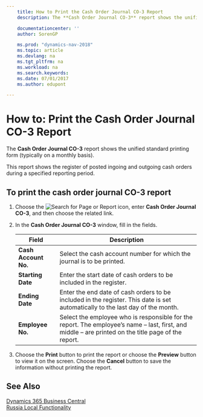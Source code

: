 ```yaml
---
    title: How to Print the Cash Order Journal CO-3 Report
    description: The **Cash Order Journal CO-3** report shows the unified standard printing form (typically on a monthly basis).

    documentationcenter: ''
    author: SorenGP

    ms.prod: "dynamics-nav-2018"
    ms.topic: article
    ms.devlang: na
    ms.tgt_pltfrm: na
    ms.workload: na
    ms.search.keywords:
    ms.date: 07/01/2017
    ms.author: edupont

---
```

# How to: Print the Cash Order Journal CO-3 Report
The **Cash Order Journal CO-3** report shows the unified standard printing form (typically on a monthly basis).  

This report shows the register of posted ingoing and outgoing cash orders during a specified reporting period.  

## To print the cash order journal CO-3 report  

1.  Choose the ![Search for Page or Report](../../media/ui-search/search_small.png "Search for Page or Report icon") icon, enter **Cash Order Journal CO-3**, and then choose the related link.  
2.  In the **Cash Order Journal CO-3** window, fill in the fields.  

    |Field|Description|  
    |---------------------------------|---------------------------------------|  
    |**Cash Account No.**|Select the cash account number for which the journal is to be printed.|  
    |**Starting Date**|Enter the start date of cash orders to be included in the register.|  
    |**Ending Date**|Enter the end date of cash orders to be included in the register. This date is set automatically to the last day of the month.|  
    |**Employee No.**|Select the employee who is responsible for the report. The employee’s name – last, first, and middle – are printed on the title page of the report.|  

3.  Choose the **Print** button to print the report or choose the **Preview** button to view it on the screen. Choose the **Cancel** button to save the information without printing the report.  

## See Also
[Dynamics 365 Business Central](https://docs.microsoft.com/dynamics365/business-central/)  
[Russia Local Functionality](russia-local-functionality.md)
